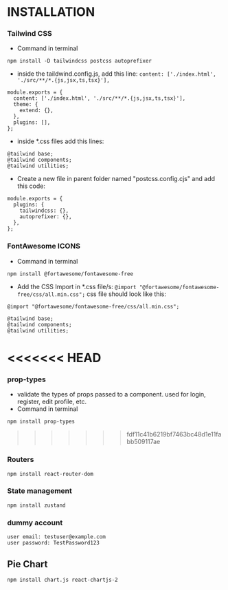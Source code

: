 # INSTALLATION

### Tailwind CSS

- Command in terminal

```
npm install -D tailwindcss postcss autoprefixer
```

- inside the taildwind.config.js, add this line: `content: ['./index.html', './src/**/*.{js,jsx,ts,tsx}'],`

```
module.exports = {
  content: ['./index.html', './src/**/*.{js,jsx,ts,tsx}'],
  theme: {
    extend: {},
  },
  plugins: [],
};
```

- inside \*.css files add this lines:

```
@tailwind base;
@tailwind components;
@tailwind utilities;
```

- Create a new file in parent folder named "postcss.config.cjs" and add this code:

```
module.exports = {
  plugins: {
    tailwindcss: {},
    autoprefixer: {},
  },
};
```

### FontAwesome ICONS

- Command in terminal
```
npm install @fortawesome/fontawesome-free
```
- Add the CSS Import in \*.css file/s: `@import "@fortawesome/fontawesome-free/css/all.min.css";`
  css file should look like this:

```
@import "@fortawesome/fontawesome-free/css/all.min.css";

@tailwind base;
@tailwind components;
@tailwind utilities;
```
<<<<<<< HEAD
=======
### prop-types
- validate the types of props passed to a component. used for login, register, edit profile, etc.
- Command in terminal
```
npm install prop-types
```
>>>>>>> fdf11c41b6219bf7463bc48d1e11fabb509117ae

### Routers
```
npm install react-router-dom
```

### State management
```
npm install zustand
```

### dummy account
```
user email: testuser@example.com
user password: TestPassword123
```


## Pie Chart
```
npm install chart.js react-chartjs-2
```
